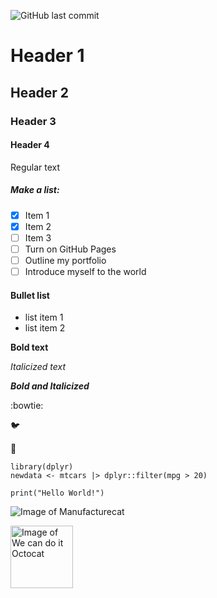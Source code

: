 ![GitHub last commit](https://img.shields.io/github/last-commit/smchinn/skills-communicate-using-markdown)

# Header 1
## Header 2
### Header 3
#### Header 4

Regular text

##### Make a list:
- [x] Item 1
- [x] Item 2
- [ ] Item 3
- [ ] Turn on GitHub Pages
- [ ] Outline my portfolio
- [ ] Introduce myself to the world

#### Bullet list
- list item 1
- list item 2

**Bold text**

*Italicized text*

***Bold and Italicized***

:bowtie:

🐦

🎂

<!---under the tilda to get these backticks--->
```
library(dplyr)
newdata <- mtcars |> dplyr::filter(mpg > 20)

print("Hello World!")
```

![Image of Manufacturecat](https://octodex.github.com/images/manufacturetocat.png)

<!---different sized image--->
<img src="https://octodex.github.com/images/mona-the-rivetertocat.png" alt="Image of We can do it Octocat" width="100" height="100">
